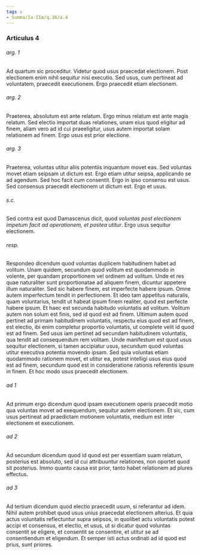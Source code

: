 ```yaml
---
tags : 
- Summa/Ia-IIæ/q.16/a.4
---
```


### Articulus 4

###### arg. 1
Ad quartum sic proceditur. Videtur quod usus praecedat electionem. Post electionem enim nihil sequitur nisi executio. Sed usus, cum pertineat ad voluntatem, praecedit executionem. Ergo praecedit etiam electionem.

###### arg. 2
Praeterea, absolutum est ante relatum. Ergo minus relatum est ante magis relatum. Sed electio importat duas relationes, unam eius quod eligitur ad finem, aliam vero ad id cui praeeligitur, usus autem importat solam relationem ad finem. Ergo usus est prior electione.

###### arg. 3
Praeterea, voluntas utitur aliis potentiis inquantum movet eas. Sed voluntas movet etiam seipsam ut dictum est. Ergo etiam utitur seipsa, applicando se ad agendum. Sed hoc facit cum consentit. Ergo in ipso consensu est usus. Sed consensus praecedit electionem ut dictum est. Ergo et usus.

###### s.c.
Sed contra est quod Damascenus dicit, quod *voluntas post electionem impetum facit ad operationem, et postea utitur*. Ergo usus sequitur electionem.

###### resp.
Respondeo dicendum quod voluntas duplicem habitudinem habet ad volitum. Unam quidem, secundum quod volitum est quodammodo in volente, per quandam proportionem vel ordinem ad volitum. Unde et res quae naturaliter sunt proportionatae ad aliquem finem, dicuntur appetere illum naturaliter. Sed sic habere finem, est imperfecte habere ipsum. Omne autem imperfectum tendit in perfectionem. Et ideo tam appetitus naturalis, quam voluntarius, tendit ut habeat ipsum finem realiter, quod est perfecte habere ipsum. Et haec est secunda habitudo voluntatis ad volitum. Volitum autem non solum est finis, sed id quod est ad finem. Ultimum autem quod pertinet ad primam habitudinem voluntatis, respectu eius quod est ad finem, est electio, ibi enim completur proportio voluntatis, ut complete velit id quod est ad finem. Sed usus iam pertinet ad secundam habitudinem voluntatis, qua tendit ad consequendum rem volitam. Unde manifestum est quod usus sequitur electionem, si tamen accipiatur usus, secundum quod voluntas utitur executiva potentia movendo ipsam. Sed quia voluntas etiam quodammodo rationem movet, et utitur ea, potest intelligi usus eius quod est ad finem, secundum quod est in consideratione rationis referentis ipsum in finem. Et hoc modo usus praecedit electionem.

###### ad 1
Ad primum ergo dicendum quod ipsam executionem operis praecedit motio qua voluntas movet ad exequendum, sequitur autem electionem. Et sic, cum usus pertineat ad praedictam motionem voluntatis, medium est inter electionem et executionem.

###### ad 2
Ad secundum dicendum quod id quod est per essentiam suam relatum, posterius est absoluto, sed id cui attribuuntur relationes, non oportet quod sit posterius. Immo quanto causa est prior, tanto habet relationem ad plures effectus.

###### ad 3
Ad tertium dicendum quod electio praecedit usum, si referantur ad idem. Nihil autem prohibet quod usus unius praecedat electionem alterius. Et quia actus voluntatis reflectuntur supra seipsos, in quolibet actu voluntatis potest accipi et consensus, et electio, et usus, ut si dicatur quod voluntas consentit se eligere, et consentit se consentire, et utitur se ad consentiendum et eligendum. Et semper isti actus ordinati ad id quod est prius, sunt priores.

